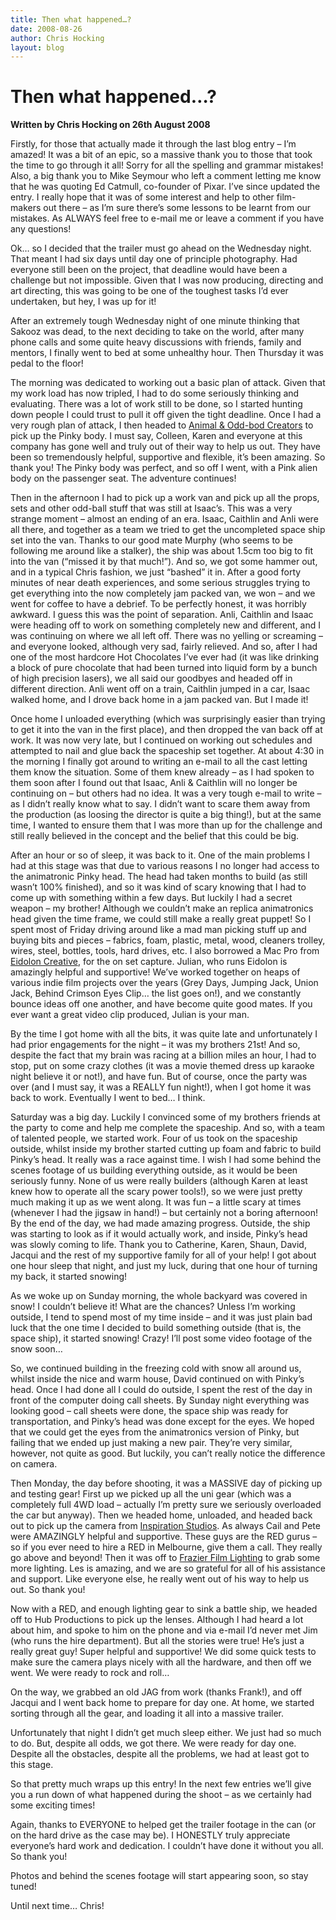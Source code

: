 ```yaml
---
title: Then what happened…?
date: 2008-08-26
author: Chris Hocking
layout: blog
---
```

# Then what happened…?

**Written by Chris Hocking on 26th August 2008**

Firstly, for those that actually made it through the last blog entry – I’m amazed! It was a bit of an epic, so a massive thank you to those that took the time to go through it all! Sorry for all the spelling and grammar mistakes! Also, a big thank you to Mike Seymour who left a comment letting me know that he was quoting Ed Catmull, co-founder of Pixar. I’ve since updated the entry. I really hope that it was of some interest and help to other film-makers out there – as I’m sure there’s some lessons to be learnt from our mistakes. As ALWAYS feel free to e-mail me or leave a comment if you have any questions!

Ok… so I decided that the trailer must go ahead on the Wednesday night. That meant I had six days until day one of principle photography. Had everyone still been on the project, that deadline would have been a challenge but not impossible. Given that I was now producing, directing and art directing, this was going to be one of the toughest tasks I’d ever undertaken, but hey, I was up for it!

After an extremely tough Wednesday night of one minute thinking that Sakooz was dead, to the next deciding to take on the world, after many phone calls and some quite heavy discussions with friends, family and mentors, I finally went to bed at some unhealthy hour. Then Thursday it was pedal to the floor!

The morning was dedicated to working out a basic plan of attack. Given that my work load has now tripled, I had to do some seriously thinking and evaluating. There was a lot of work still to be done, so I started hunting down people I could trust to pull it off given the tight deadline. Once I had a very rough plan of attack, I then headed to [Animal & Odd-bod Creators](http://www.mascots.com.au "Animal & Odd-bod Creators") to pick up the Pinky body. I must say, Colleen, Karen and everyone at this company has gone well and truly out of their way to help us out. They have been so tremendously helpful, supportive and flexible, it’s been amazing. So thank you! The Pinky body was perfect, and so off I went, with a Pink alien body on the passenger seat. The adventure continues!

Then in the afternoon I had to pick up a work van and pick up all the props, sets and other odd-ball stuff that was still at Isaac’s. This was a very strange moment – almost an ending of an era. Isaac, Caithlin and Anli were all there, and together as a team we tried to get the uncompleted space ship set into the van. Thanks to our good mate Murphy (who seems to be following me around like a stalker), the ship was about 1.5cm too big to fit into the van (“missed it by that much!”). And so, we got some hammer out, and in a typical Chris fashion, we just “bashed” it in. After a good forty minutes of near death experiences, and some serious struggles trying to get everything into the now completely jam packed van, we won – and we went for coffee to have a debrief. To be perfectly honest, it was horribly awkward. I guess this was the point of separation. Anli, Caithlin and Isaac were heading off to work on something completely new and different, and I was continuing on where we all left off. There was no yelling or screaming – and everyone looked, although very sad, fairly relieved. And so, after I had one of the most hardcore Hot Chocolates I’ve ever had (it was like drinking a block of pure chocolate that had been turned into liquid form by a bunch of high precision lasers), we all said our goodbyes and headed off in different direction. Anli went off on a train, Caithlin jumped in a car, Isaac walked home, and I drove back home in a jam packed van. But I made it!

Once home I unloaded everything (which was surprisingly easier than trying to get it into the van in the first place), and then dropped the van back off at work. It was now very late, but I continued on working out schedules and attempted to nail and glue back the spaceship set together. At about 4:30 in the morning I finally got around to writing an e-mail to all the cast letting them know the situation. Some of them knew already – as I had spoken to them soon after I found out that Isaac, Anli & Caithlin will no longer be continuing on – but others had no idea. It was a very tough e-mail to write – as I didn’t really know what to say. I didn’t want to scare them away from the production (as loosing the director is quite a big thing!), but at the same time, I wanted to ensure them that I was more than up for the challenge and still really believed in the concept and the belief that this could be big.

After an hour or so of sleep, it was back to it. One of the main problems I had at this stage was that due to various reasons I no longer had access to the animatronic Pinky head. The head had taken months to build (as still wasn’t 100% finished), and so it was kind of scary knowing that I had to come up with something within a few days. But luckily I had a secret weapon – my brother! Although we couldn’t make an replica animatronics head given the time frame, we could still make a really great puppet! So I spent most of Friday driving around like a mad man picking stuff up and buying bits and pieces – fabrics, foam, plastic, metal, wood, cleaners trolley, wires, steel, bottles, tools, hard drives, etc. I also borrowed a Mac Pro from [Eidolon Creative](http://www.eidoloncreative.com "Eidolon Creative"), for the on set capture. Julian, who runs Eidolon is amazingly helpful and supportive! We’ve worked together on heaps of various indie film projects over the years (Grey Days, Jumping Jack, Union Jack, Behind Crimson Eyes Clip… the list goes on!), and we constantly bounce ideas off one another, and have become quite good mates. If you ever want a great video clip produced, Julian is your man.

By the time I got home with all the bits, it was quite late and unfortunately I had prior engagements for the night – it was my brothers 21st! And so, despite the fact that my brain was racing at a billion miles an hour, I had to stop, put on some crazy clothes (it was a movie themed dress up karaoke night believe it or not!), and have fun. But of course, once the party was over (and I must say, it was a REALLY fun night!), when I got home it was back to work. Eventually I went to bed… I think.

Saturday was a big day. Luckily I convinced some of my brothers friends at the party to come and help me complete the spaceship. And so, with a team of talented people, we started work. Four of us took on the spaceship outside, whilst inside my brother started cutting up foam and fabric to build Pinky’s head. It really was a race against time. I wish I had some behind the scenes footage of us building everything outside, as it would be been seriously funny. None of us were really builders (although Karen at least knew how to operate all the scary power tools!), so we were just pretty much making it up as we went along. It was fun – a little scary at times (whenever I had the jigsaw in hand!) – but certainly not a boring afternoon! By the end of the day, we had made amazing progress. Outside, the ship was starting to look as if it would actually work, and inside, Pinky’s head was slowly coming to life. Thank you to Catherine, Karen, Shaun, David, Jacqui and the rest of my supportive family for all of your help! I got about one hour sleep that night, and just my luck, during that one hour of turning my back, it started snowing!

As we woke up on Sunday morning, the whole backyard was covered in snow! I couldn’t believe it! What are the chances? Unless I’m working outside, I tend to spend most of my time inside – and it was just plain bad luck that the one time I decided to build something outside (that is, the space ship), it started snowing! Crazy! I’ll post some video footage of the snow soon…

So, we continued building in the freezing cold with snow all around us, whilst inside the nice and warm house, David continued on with Pinky’s head. Once I had done all I could do outside, I spent the rest of the day in front of the computer doing call sheets. By Sunday night everything was looking good – call sheets were done, the space ship was ready for transportation, and Pinky’s head was done except for the eyes. We hoped that we could get the eyes from the animatronics version of Pinky, but failing that we ended up just making a new pair. They’re very similar, however, not quite as good. But luckily, you can’t really notice the difference on camera.

Then Monday, the day before shooting, it was a MASSIVE day of picking up and testing gear! First up we picked up all the uni gear (which was a completely full 4WD load – actually I’m pretty sure we seriously overloaded the car but anyway). Then we headed home, unloaded, and headed back out to pick up the camera from [Inspiration Studios](http://www.inspirationstudios.com.au "Inspiration Studios"). As always Cail and Pete were AMAZINGLY helpful and supportive. These guys are the RED gurus – so if you ever need to hire a RED in Melbourne, give them a call. They really go above and beyond! Then it was off to [Frazier Film Lighting](http://www.frazierfilmlighting.com.au/home.htm "Frazier Film Lighting") to grab some more lighting. Les is amazing, and we are so grateful for all of his assistance and support. Like everyone else, he really went out of his way to help us out. So thank you!

Now with a RED, and enough lighting gear to sink a battle ship, we headed off to Hub Productions to pick up the lenses. Although I had heard a lot about him, and spoke to him on the phone and via e-mail I’d never met Jim (who runs the hire department). But all the stories were true! He’s just a really great guy! Super helpful and supportive! We did some quick tests to make sure the camera plays nicely with all the hardware, and then off we went. We were ready to rock and roll…

On the way, we grabbed an old JAG from work (thanks Frank!), and off Jacqui and I went back home to prepare for day one. At home, we started sorting through all the gear, and loading it all into a massive trailer.

Unfortunately that night I didn’t get much sleep either. We just had so much to do. But, despite all odds, we got there. We were ready for day one. Despite all the obstacles, despite all the problems, we had at least got to this stage.

So that pretty much wraps up this entry! In the next few entries we’ll give you a run down of what happened during the shoot – as we certainly had some exciting times!

Again, thanks to EVERYONE to helped get the trailer footage in the can (or on the hard drive as the case may be). I HONESTLY truly appreciate everyone’s hard work and dedication. I couldn’t have done it without you all. So thank you!

Photos and behind the scenes footage will start appearing soon, so stay tuned!

Until next time… Chris!